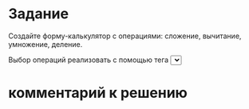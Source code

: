 # Задание

Создайте форму-калькулятор c операциями: сложение, вычитание, умножение, деление. 

Выбор операций реализовать с помощью тега <select>.

# комментарий к решению

